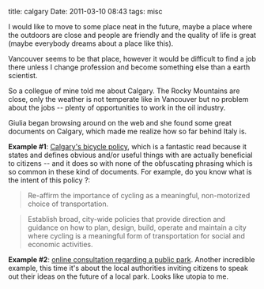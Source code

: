 title: calgary
Date: 2011-03-10 08:43
tags: misc
 

I would like to move to some place neat in the future, maybe a place where the
outdoors are close and people are friendly and the quality of life is great
(maybe everybody dreams about a place like this).

Vancouver seems to be that place, however it would be difficult to find a job
there unless I change profession and become something else than a earth
scientist.

So a collegue of mine told me about Calgary. The Rocky Mountains are close,
only the weather is not temperate like in Vancouver but no problem about the
jobs -- plenty of opportunities to work in the oil industry.

Giulia began browsing around on the web and she found some great documents on
Calgary, which made me realize how so far behind Italy is.

**Example #1**: [Calgary's bicycle policy](http://www.calgary.ca/docgallery/bu/cityclerks/council_policies/tp011.pdf), which is a fantastic read because it states and defines obvious and/or useful things with are actually beneficial to citizens -- and it does so with none of the obfuscating phrasing which is so common in these kind of documents. For example, do you know what is the intent of this policy ?:

> Re-affirm the importance of cycling as a meaningful, non-motorized choice of transportation.

> Establish broad, city-wide policies that provide direction and guidance on how to plan, design, build, operate and maintain a city where cycling is a meaningful form of transportation for social and economic activities.

**Example #2**: [online consultation regarding a public park](http://www.calgarycitynews.com/2011/03/online-consultation-river-park-sandy.html). Another incredible example, this time it's about the local authorities inviting citizens to speak out their ideas on the future of a local park. Looks like utopia to me.
